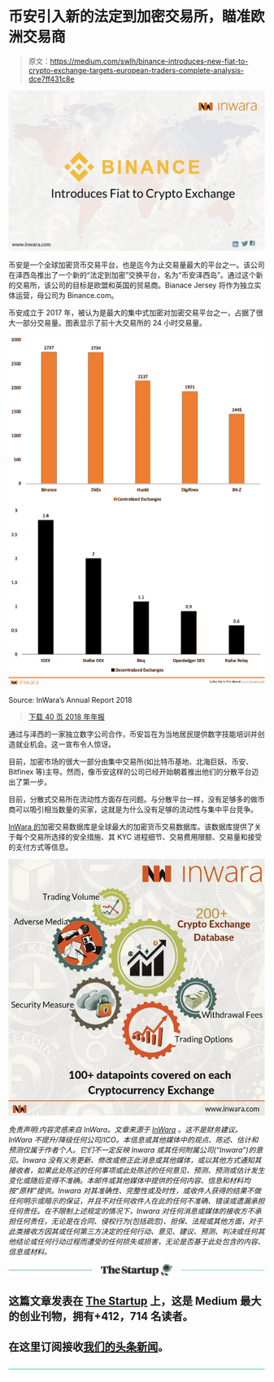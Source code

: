 # 币安引入新的法定到加密交易所，瞄准欧洲交易商

> 原文：<https://medium.com/swlh/binance-introduces-new-fiat-to-crypto-exchange-targets-european-traders-complete-analysis-dce7ff431c8e>

[![](img/cbb36e2691cd96a160036bf076fcfd21.png)](http://www.inwara.com/?utm_source=binancestartup&utm_medium=binancestartup&utm_campaign=binancestartup)

币安是一个全球加密货币交易平台，也是迄今为止交易量最大的平台之一。该公司在泽西岛推出了一个新的“法定到加密”交换平台，名为“币安泽西岛”。通过这个新的交易所，该公司的目标是欧盟和英国的贸易商。Bianace Jersey 将作为独立实体运营，母公司为 Binance.com。

币安成立于 2017 年，被认为是最大的集中式加密对加密交易平台之一，占据了很大一部分交易量。图表显示了前十大交易所的 24 小时交易量。

[![](img/06b4b9fa1ad6b3a23cee6af1cff3d5ab.png)](http://www.inwara.com/?utm_source=binancestartup&utm_medium=binancestartup&utm_campaign=binancestartup)

Source: InWara’s Annual Report 2018

> [下载 40 页 2018 年年报](https://www.inwara.com/report/annual-report-2018?utm_source=binancestartup&utm_medium=binancestartup&utm_campaign=binancestartup)

通过与泽西的一家独立数字公司合作，币安旨在为当地居民提供数字技能培训并创造就业机会。这一宣布令人惊讶。

目前，加密市场的很大一部分由集中交易所(如比特币基地、北海巨妖、币安、Bitfinex 等)主导。然而，像币安这样的公司已经开始朝着推出他们的分散平台迈出了第一步。

目前，分散式交易所在流动性方面存在问题。与分散平台一样，没有足够多的做市商可以吸引相当数量的买家，这就是为什么没有足够的流动性与集中平台竞争。

[InWara 的](http://www.inwara.com/?utm_source=binancestartup&utm_medium=binancestartup&utm_campaign=binancestartup)加密交易数据库是全球最大的加密货币交易数据库。该数据库提供了关于每个交易所选择的安全措施、其 KYC 进程细节、交易费用限额、交易量和接受的支付方式等信息。

![](img/7fdd15713d39a9a78e4fb2e0f2c427bc.png)

*免责声明:内容灵感来自 InWara。文章来源于* [*InWara*](http://www.inwara.com/?utm_source=tezosinwara&utm_medium=tezosinwara&utm_campaign=tezosinwara) *。这不是财务建议。InWara 不提升/降级任何公司/ICO。本信息或其他媒体中的观点、陈述、估计和预测仅属于作者个人。它们不一定反映 Inwara 或其任何附属公司(“Inwara”)的意见。Inwara 没有义务更新、修改或修正此消息或其他媒体，或以其他方式通知其接收者，如果此处陈述的任何事项或此处陈述的任何意见、预测、预测或估计发生变化或随后变得不准确。本邮件或其他媒体中提供的任何内容、信息和材料均按“原样”提供。Inwara 对其准确性、完整性或及时性，或收件人获得的结果不做任何明示或暗示的保证，并且不对任何收件人在此的任何不准确、错误或遗漏承担任何责任。在不限制上述规定的情况下，Inwara 对任何消息或媒体的接收方不承担任何责任，无论是在合同、侵权行为(包括疏忽)、担保、法规或其他方面，对于此类接收方因其或任何第三方决定的任何行动、意见、建议、预测、判决或任何其他结论或任何行动过程而遭受的任何损失或损害，无论是否基于此处包含的内容、信息或材料。*

[![](img/308a8d84fb9b2fab43d66c117fcc4bb4.png)](https://medium.com/swlh)

## 这篇文章发表在 [The Startup](https://medium.com/swlh) 上，这是 Medium 最大的创业刊物，拥有+412，714 名读者。

## 在这里订阅接收[我们的头条新闻](http://growthsupply.com/the-startup-newsletter/)。

[![](img/b0164736ea17a63403e660de5dedf91a.png)](https://medium.com/swlh)